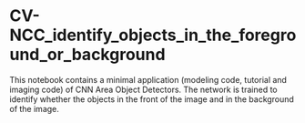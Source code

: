 # CV-NCC_identify_objects_in_the_foreground_or_background
This notebook contains a minimal application (modeling code, tutorial and imaging code) of CNN Area Object Detectors. The network is trained to identify whether the objects in the front of the image and in the background of the image.
